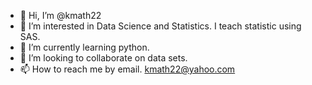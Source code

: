 - 👋 Hi, I’m @kmath22
- 👀 I’m interested in Data Science and Statistics.  I teach statistic using SAS.
- 🌱 I’m currently learning python.
- 💞️ I’m looking to collaborate on data sets.
- 📫 How to reach me by email. kmath22@yahoo.com

<!---
kmath22/kmath22 is a ✨ special ✨ repository because its `README.md` (this file) appears on your GitHub profile.
You can click the Preview link to take a look at your changes.
--->

